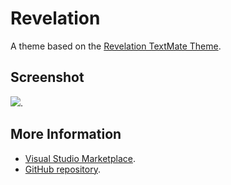 # Revelation

A theme based on the [Revelation TextMate Theme](http://colorsublime.com/theme/Revelation).


## Screenshot
![](https://raw.githubusercontent.com/gerane/VSCodeThemes/master/gerane.Theme-Revelation/screenshot.png).


## More Information
* [Visual Studio Marketplace](https://marketplace.visualstudio.com/items/gerane.Theme-Revelation).
* [GitHub repository](https://github.com/gerane/VSCodeThemes).

